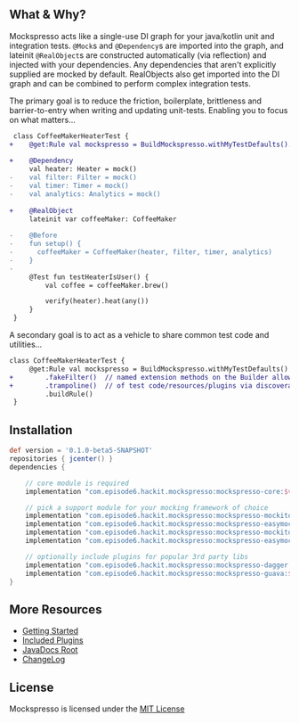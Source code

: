 ## What & Why?
Mockspresso acts like a single-use DI graph for your java/kotlin unit and integration tests. `@Mock`s and `@Dependency`s are imported into the graph, and lateinit `@RealObject`s are constructed automatically (via reflection) and injected with your dependencies. Any dependencies that aren't explicitly supplied are mocked by default. RealObjects also get imported into the DI graph and can be combined to perform complex integration tests.

The primary goal is to reduce the friction, boilerplate, brittleness and barrier-to-entry when writing and updating unit-tests. Enabling you to focus on what matters...


```diff
 class CoffeeMakerHeaterTest {
+    @get:Rule val mockspresso = BuildMockspresso.withMyTestDefaults().buildRule()
 
+    @Dependency
     val heater: Heater = mock()
-    val filter: Filter = mock()
-    val timer: Timer = mock()
-    val analytics: Analytics = mock()
 
+    @RealObject
     lateinit var coffeeMaker: CoffeeMaker
 
-    @Before
-    fun setup() {
-      coffeeMaker = CoffeeMaker(heater, filter, timer, analytics)
-    }
-
     @Test fun testHeaterIsUser() {
         val coffee = coffeeMaker.brew()

         verify(heater).heat(any())
     }
 }
```

A secondary goal is to act as a vehicle to share common test code and utilities...

```diff
class CoffeeMakerHeaterTest {
     @get:Rule val mockspresso = BuildMockspresso.withMyTestDefaults()
+        .fakeFilter()  // named extension methods on the Builder allows for simple sharing
+        .trampoline()  // of test code/resources/plugins via discoverable composition
         .buildRule()
 }
```

## Installation
```groovy
def version = '0.1.0-beta5-SNAPSHOT'
repositories { jcenter() }
dependencies {

    // core module is required
    implementation "com.episode6.hackit.mockspresso:mockspresso-core:$version"

    // pick a support module for your mocking framework of choice
    implementation "com.episode6.hackit.mockspresso:mockspresso-mockito:$version"
    implementation "com.episode6.hackit.mockspresso:mockspresso-easymock:$version"
    implementation "com.episode6.hackit.mockspresso:mockspresso-mockito-powermock:$version"
    implementation "com.episode6.hackit.mockspresso:mockspresso-easymock-powermock:$version"

    // optionally include plugins for popular 3rd party libs
    implementation "com.episode6.hackit.mockspresso:mockspresso-dagger:$version"
    implementation "com.episode6.hackit.mockspresso:mockspresso-guava:$version"
}
```

## More Resources
- [Getting Started](GETTING_STARTED.md)
- [Included Plugins](INCLUDED_PLUGINS.md)
- [JavaDocs Root](javadocs/)
- [ChangeLog](CHANGELOG.md)

## License
Mockspresso is licensed under the [MIT License](https://github.com/episode6/mockspresso/blob/master/LICENSE)
